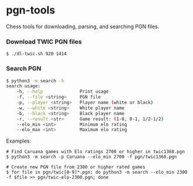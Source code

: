 # pgn-tools
Chess tools for downloading, parsing, and searching PGN files.
### Download TWIC PGN files
```shell
$ ./dl-twic.sh 920 1414
```
### Search PGN
```sh
$ python3 -m search -h
search usage:
    -h, --help              Print usage
    -f, --file <string>     PGN file
    -p, --player <string>   Player name (white or black)
    -w, --white <string>    White player name
    -b, --black <string>    Black player name
    -r, --result <str>      Game result: (1-0, 0-1, 1/2-1/2)
    --elo_min <int>         Minimum elo rating
    --elo_max <int>         Maximum elo rating
```
Examples:
```shell
# Find Caruana games with Elo ratings 2700 or higher in twic1368.pgn
$ python3 -m search -p Caruana --elo_min 2700 -f pgn/twic1368.pgn

# Create new PGN file from 2300 or higher rated games
$ for file in pgn/twic[0-9]*.pgn; do python3 -m search --elo_min 2300 -f $file >> pgn/twic-elo-2300.pgn; done
```

